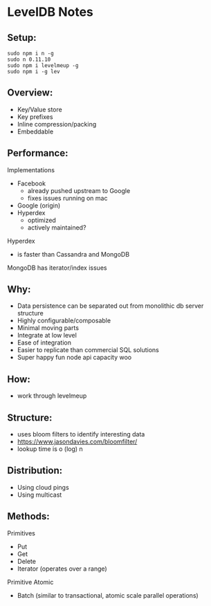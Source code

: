 LevelDB Notes
=============

Setup:
------

```
sudo npm i n -g
sudo n 0.11.10
sudo npm i levelmeup -g
sudo npm i -g lev
```

Overview:
---------
- Key/Value store
- Key prefixes
- Inline compression/packing
- Embeddable

Performance:
------------
Implementations
  - Facebook 
  	- already pushed upstream to Google
  	- fixes issues running on mac
  - Google (origin)
  - Hyperdex
  	- optimized
  	- actively maintained? 

Hyperdex 
- is faster than Cassandra and MongoDB

MongoDB has iterator/index issues

Why:
----
- Data persistence can be separated out from monolithic db server structure
- Highly configurable/composable
- Minimal moving parts
- Integrate at low level
- Ease of integration
- Easier to replicate than commercial SQL solutions
- Super happy fun node api capacity woo

How:
----
- work through levelmeup

Structure:
----------
- uses bloom filters to identify interesting data
- https://www.jasondavies.com/bloomfilter/
- lookup time is o (log) n

Distribution:
-------------
- Using cloud pings
- Using multicast

Methods:
--------

Primitives
- Put
- Get
- Delete
- Iterator (operates over a range)

Primitive Atomic
- Batch (similar to transactional, atomic scale parallel operations)

